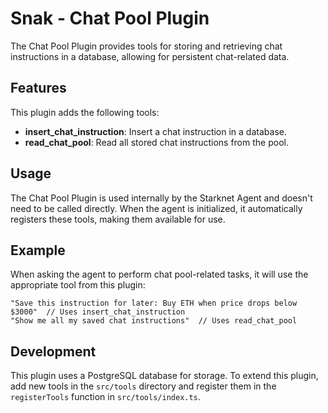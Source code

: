 # Snak - Chat Pool Plugin

The Chat Pool Plugin provides tools for storing and retrieving chat instructions in a database, allowing for persistent chat-related data.

## Features

This plugin adds the following tools:

- **insert_chat_instruction**: Insert a chat instruction in a database.
- **read_chat_pool**: Read all stored chat instructions from the pool.

## Usage

The Chat Pool Plugin is used internally by the Starknet Agent and doesn't need to be called directly. When the agent is initialized, it automatically registers these tools, making them available for use.

## Example

When asking the agent to perform chat pool-related tasks, it will use the appropriate tool from this plugin:

```
"Save this instruction for later: Buy ETH when price drops below $3000"  // Uses insert_chat_instruction
"Show me all my saved chat instructions"  // Uses read_chat_pool
```

## Development

This plugin uses a PostgreSQL database for storage. To extend this plugin, add new tools in the `src/tools` directory and register them in the `registerTools` function in `src/tools/index.ts`.
